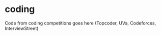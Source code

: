 coding
======

Code from coding competitions  goes here (Topcoder, UVa, Codeforces, InterviewStreet)